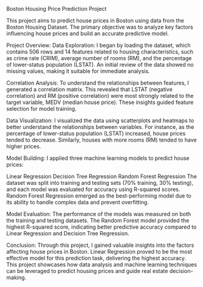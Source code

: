 Boston Housing Price Prediction Project

This project aims to predict house prices in Boston using data from the Boston Housing Dataset. The primary objective was to analyze key factors influencing house prices and build an accurate predictive model.

Project Overview:
Data Exploration: I began by loading the dataset, which contains 506 rows and 14 features related to housing characteristics, such as crime rate (CRIM), average number of rooms (RM), and the percentage of lower-status population (LSTAT). An initial review of the data showed no missing values, making it suitable for immediate analysis.

Correlation Analysis: To understand the relationships between features, I generated a correlation matrix. This revealed that LSTAT (negative correlation) and RM (positive correlation) were most strongly related to the target variable, MEDV (median house price). These insights guided feature selection for model training.

Data Visualization: I visualized the data using scatterplots and heatmaps to better understand the relationships between variables. For instance, as the percentage of lower-status population (LSTAT) increased, house prices tended to decrease. Similarly, houses with more rooms (RM) tended to have higher prices.

Model Building: I applied three machine learning models to predict house prices:

Linear Regression
Decision Tree Regression
Random Forest Regression
The dataset was split into training and testing sets (70% training, 30% testing), and each model was evaluated for accuracy using R-squared scores. Random Forest Regression emerged as the best-performing model due to its ability to handle complex data and prevent overfitting.

Model Evaluation: The performance of the models was measured on both the training and testing datasets. The Random Forest model provided the highest R-squared score, indicating better predictive accuracy compared to Linear Regression and Decision Tree Regression.

Conclusion:
Through this project, I gained valuable insights into the factors affecting house prices in Boston. Linear Regression proved to be the most effective model for this prediction task, delivering the highest accuracy. This project showcases how data analysis and machine learning techniques can be leveraged to predict housing prices and guide real estate decision-making.
